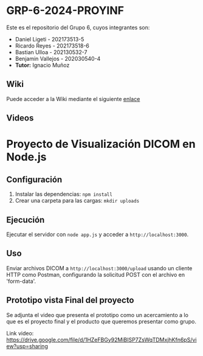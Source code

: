 # GRP-6-2024-PROYINF
Este es el repositorio del Grupo 6, cuyos integrantes son:

* Daniel Ligeti - 202173513-5
* Ricardo Reyes - 202173518-6 
* Bastian Ulloa - 202130532-7
* Benjamin Vallejos - 202030540-4
* **Tutor:** Ignacio Muñoz

## Wiki

Puede acceder a la Wiki mediante el siguiente [enlace](https://github.com/R1cky09/GRP-6-2024-PROYINF/wiki)

## Videos


# Proyecto de Visualización DICOM en Node.js

## Configuración

1. Instalar las dependencias: `npm install`
2. Crear una carpeta para las cargas: `mkdir uploads`

## Ejecución

Ejecutar el servidor con `node app.js` y acceder a `http://localhost:3000`.

## Uso

Enviar archivos DICOM a `http://localhost:3000/upload` usando un cliente HTTP como Postman, configurando la solicitud POST con el archivo en 'form-data'.

## Prototipo vista Final del proyecto

Se adjunta el video que presenta el prototipo como un acercamiento a lo que es el proyecto final y el producto que queremos presentar como grupo.

Link video: https://drive.google.com/file/d/1HZeFBGy92MiBISP7ZsWqTDMxjhKfn6pS/view?usp=sharing
